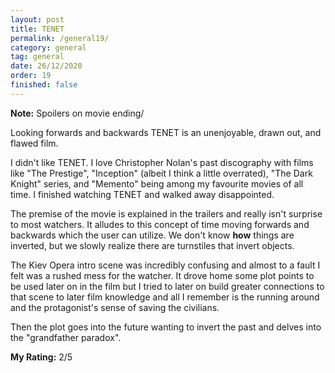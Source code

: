 ```yaml
---
layout: post
title: TENET
permalink: /general19/
category: general
tag: general
date: 26/12/2020
order: 19
finished: false
---
```


**Note:** Spoilers on movie ending/

Looking forwards and backwards TENET is an unenjoyable, drawn out, and flawed film.

I didn't like TENET. I love Christopher Nolan's past discography with films like "The Prestige", "Inception" (albeit I think a little overrated), "The Dark Knight" series, and "Memento" being among my favourite movies of all time. I finished watching TENET and walked away disappointed.

The premise of the movie is explained in the trailers and really isn't surprise to most watchers. It alludes to this concept of time moving forwards and backwards which the user can utilize. We don't know **how** things are inverted, but we slowly realize there are turnstiles that invert objects.

The Kiev Opera intro scene was incredibly confusing and almost to a fault I felt was a rushed mess for the watcher. It drove home some plot points to be used later on in the film but I tried to later on build greater connections to that scene to later film knowledge and all I remember is the running around and the protagonist's sense of saving the civilians.

Then the plot goes into the future wanting to invert the past and delves into the "grandfather paradox".

**My Rating:** 2/5